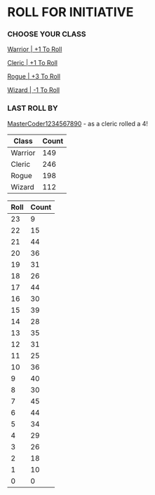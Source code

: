 # ROLL FOR INITIATIVE
### CHOOSE YOUR CLASS

[Warrior | +1 To Roll](https://github.com/benjaminsampica/benjaminsampica/issues/new?title=roll%7Cwarrior&body=Just+click+%27Submit+new+issue%27.)

[Cleric | +1 To Roll](https://github.com/benjaminsampica/benjaminsampica/issues/new?title=roll%7Ccleric&body=Just+click+%27Submit+new+issue%27.)

[Rogue | +3 To Roll](https://github.com/benjaminsampica/benjaminsampica/issues/new?title=roll%7Crogue&body=Just+click+%27Submit+new+issue%27.)

[Wizard | -1 To Roll](https://github.com/benjaminsampica/benjaminsampica/issues/new?title=roll%7Cwizard&body=Just+click+%27Submit+new+issue%27.)
### LAST ROLL BY
[MasterCoder1234567890](https://www.github.com/MasterCoder1234567890) - as a cleric rolled a 4!

|Class|Count|
|-|-|
|Warrior|149|
|Cleric|246|
|Rogue|198|
|Wizard|112|

|Roll|Count|
|-|-|
|23|9
|22|15
|21|44
|20|36
|19|31
|18|26
|17|44
|16|30
|15|39
|14|28
|13|35
|12|31
|11|25
|10|36
|9|40
|8|30
|7|45
|6|44
|5|34
|4|29
|3|26
|2|18
|1|10
|0|0
